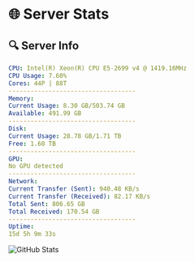 # 🌐 Server Stats
## 🔍 Server Info
```yaml
CPU: Intel(R) Xeon(R) CPU E5-2699 v4 @ 1419.16MHz
CPU Usage: 7.60%
Cores: 44P | 88T
-----------------------------------
Memory:
Current Usage: 8.30 GB/503.74 GB
Available: 491.99 GB
-----------------------------------
Disk:
Current Usage: 28.78 GB/1.71 TB
Free: 1.60 TB
-----------------------------------
GPU:
No GPU detected
-----------------------------------
Network:
Current Transfer (Sent): 940.48 KB/s
Current Transfer (Received): 82.17 KB/s
Total Sent: 806.65 GB
Total Received: 170.54 GB
-----------------------------------
Uptime:
15d 5h 9m 33s
```
![GitHub Stats](https://img.shields.io/badge/Updated-2025-05-04_22:18:21-blue)